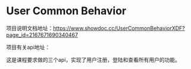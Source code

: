 # User Common Behavior

项目说明文档地址：https://www.showdoc.cc/UserCommonBehaviorXDF?page_id=2167671690340467

项目有关api地址： 

这是课程要求做的三个api，实现了用户注册，登陆和查看所有用户的功能。
